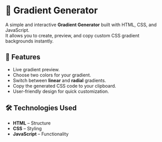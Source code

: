 # 🎨 Gradient Generator

A simple and interactive **Gradient Generator** built with HTML, CSS, and JavaScript.  
It allows you to create, preview, and copy custom CSS gradient backgrounds instantly.

## 🚀 Features
- Live gradient preview.
- Choose two colors for your gradient.
- Switch between **linear** and **radial** gradients.
- Copy the generated CSS code to your clipboard.
- User-friendly design for quick customization.

## 🛠 Technologies Used
- **HTML** – Structure
- **CSS** – Styling
- **JavaScript** – Functionality


